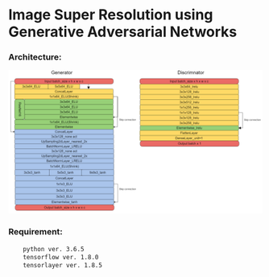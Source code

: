 # Image Super Resolution using Generative Adversarial Networks

### Architecture:

![Architecture](/img/ESRGAN2m.png)

### Requirement:

        python ver. 3.6.5
        tensorflow ver. 1.8.0
        tensorlayer ver. 1.8.5


